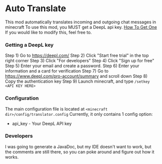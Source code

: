 # Auto Translate

This mod automatically translates incoming and outgoing chat messages in minecraft
To use this mod, you MUST get a DeepL api key. [How To Get One](#getting-a-deepl-key)
If you would like to modify this, feel free to.

### Getting a DeepL key
Step 1) Go to https://deepl.com/
Step 2) Click "Start free trial" in the top right corner
Step 3) Click "For developers"
Step 4) Click "Sign up for free"
Step 5) Enter your email and create a password.
Step 6) Enter your information and a card for verification
Step 7) Go to https://www.deepl.com/pro-account/summary and scroll down
Step 8) Copy the authentication key
Step 9) Launch minecraft, and type `/setkey <API KEY HERE>`

### Configuration
The main configuration file is located at `<minecraft dir>/config/translator.config`
Currently, it only contains 1 config option:
- api_key - Your DeepL API key

### Developers
I was going to generate a JavaDoc, but my IDE doesn't want to work, but the comments are still there, so you can poke around and figure out how it works.